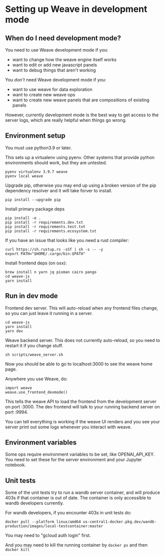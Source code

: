 # Setting up Weave in development mode

## When do I need development mode?

You need to use Weave development mode if you:

- want to change how the weave engine itself works
- want to edit or add new javascript panels
- want to debug things that aren't working

You _don't_ need Weave development mode if you:

- want to use weave for data exploration
- want to create new weave ops
- want to create new weave panels that are compositions of existing panels

However, currently development mode is the best way to get access to the server logs, which are really helpful when things go wrong.

## Environment setup

You must use python3.9 or later.

This sets up a virtualenv using pyenv. Other systems that provide
python environments should work, but they are untested.

```
pyenv virtualenv 3.9.7 weave
pyenv local weave
```

Upgrade pip, otherwise you may end up using a broken version
of the pip dependency resolver and it will take forver to install.

```
pip install --upgrade pip
```

Install primary package deps

```
pip install -e .
pip install -r requirements.dev.txt
pip install -r requirements.test.txt
pip install -r requirements.ecosystem.txt
```

If you have an issue that looks like you need a rust compiler:

```
curl https://sh.rustup.rs -sSf | sh -s -- -y
export PATH="$HOME/.cargo/bin:$PATH"
```

Install frontend deps (on osx):

```
brew install n yarn jq pixman cairo pango
cd weave-js
yarn install
```

## Run in dev mode

Frontend dev server. This will auto-reload when any frontend files change, so you can just leave it running in a server.

```
cd weave-js
yarn install
yarn dev
```

Weave backend server. This does not currently auto-reload, so you need to restart it if you change stuff.

```
sh scripts/weave_server.sh
```

Now you should be able to go to localhost:3000 to see the weave home page.

Anywhere you use Weave, do:

```
import weave
weave.use_frontend_devmode()
```

This tells the weave API to load the frontend from the development server on port :3000. The dev frontend will talk to your running backend server on port :9994.

You can tell everything is working if the weave UI renders and you see your server print out some logs whenever you interact with weave.

## Environment variables

Some ops require environment variables to be set, like OPENAI_API_KEY. You need to set these for the server environment and your Jupyter notebook.

## Unit tests

Some of the unit tests try to run a wandb server container, and will produce 403s if that container is out of date. The container is only accessible to wandb developers currently.

For wandb developers, if you encounter 403s in unit tests do:

```
docker pull --platform linux/amd64 us-central1-docker.pkg.dev/wandb-production/images/local-testcontainer:master
```

You may need to "gcloud auth login" first.

And you may need to kill the running container by `docker ps` and then `docker kill`

